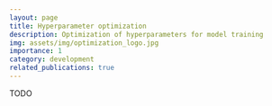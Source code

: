 ```yaml
---
layout: page
title: Hyperparameter optimization
description: Optimization of hyperparameters for model training
img: assets/img/optimization_logo.jpg
importance: 1
category: development
related_publications: true
---
```


TODO